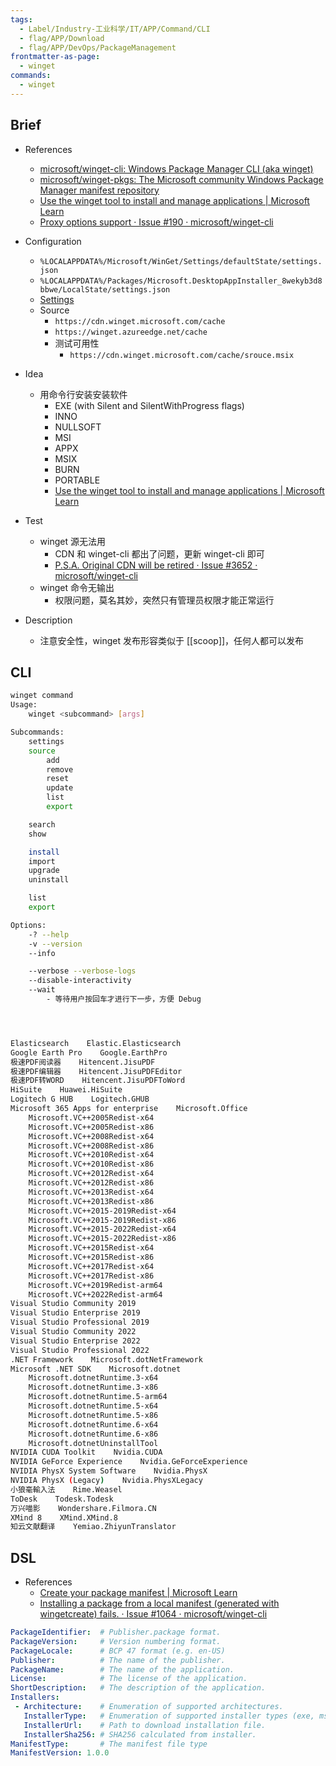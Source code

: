 ```yaml
---
tags:
  - Label/Industry-工业科学/IT/APP/Command/CLI
  - flag/APP/Download
  - flag/APP/DevOps/PackageManagement
frontmatter-as-page:
  - winget
commands:
  - winget
---
```


## Brief

- References
    - [microsoft/winget-cli: Windows Package Manager CLI (aka winget)](https://github.com/microsoft/winget-cli)
    - [microsoft/winget-pkgs: The Microsoft community Windows Package Manager manifest repository](https://github.com/microsoft/winget-pkgs)
    - [Use the winget tool to install and manage applications | Microsoft Learn](https://learn.microsoft.com/en-us/windows/package-manager/winget/)
    - [Proxy options support · Issue #190 · microsoft/winget-cli](https://github.com/microsoft/winget-cli/issues/190)

- Configuration
    - `%LOCALAPPDATA%/Microsoft/WinGet/Settings/defaultState/settings.json`
    - `%LOCALAPPDATA%/Packages/Microsoft.DesktopAppInstaller_8wekyb3d8bbwe/LocalState/settings.json`
    - [Settings](https://github.com/microsoft/winget-cli/blob/master/doc/Settings.md)
    - Source
        - `https://cdn.winget.microsoft.com/cache`
        - `https://winget.azureedge.net/cache`
        - 测试可用性
            - `https://cdn.winget.microsoft.com/cache/srouce.msix`

- Idea
    - 用命令行安装安装软件
        - EXE (with Silent and SilentWithProgress flags)
        - INNO
        - NULLSOFT
        - MSI
        - APPX
        - MSIX
        - BURN
        - PORTABLE
        - [Use the winget tool to install and manage applications | Microsoft Learn](https://learn.microsoft.com/en-us/windows/package-manager/winget/#supported-installer-formats)

- Test
    - winget 源无法用
        - CDN 和 winget-cli 都出了问题，更新 winget-cli 即可
        - [P.S.A. Original CDN will be retired · Issue #3652 · microsoft/winget-cli](https://github.com/microsoft/winget-cli/issues/3652)
    - winget 命令无输出
        - 权限问题，莫名其妙，突然只有管理员权限才能正常运行

- Description
    - 注意安全性，winget 发布形容类似于 [[scoop]]，任何人都可以发布


## CLI

```bash
winget command
Usage:
    winget <subcommand> [args]

Subcommands:
    settings
    source
        add
        remove
        reset
        update
        list
        export

    search
    show

    install
    import
    upgrade
    uninstall

    list
    export

Options:
    -? --help
    -v --version
    --info

    --verbose --verbose-logs
    --disable-interactivity
    --wait
        - 等待用户按回车才进行下一步，方便 Debug




Elasticsearch    Elastic.Elasticsearch
Google Earth Pro    Google.EarthPro
极速PDF阅读器    Hitencent.JisuPDF
极速PDF编辑器    Hitencent.JisuPDFEditor
极速PDF转WORD    Hitencent.JisuPDFToWord
HiSuite    Huawei.HiSuite
Logitech G HUB    Logitech.GHUB
Microsoft 365 Apps for enterprise    Microsoft.Office
    Microsoft.VC++2005Redist-x64
    Microsoft.VC++2005Redist-x86
    Microsoft.VC++2008Redist-x64
    Microsoft.VC++2008Redist-x86
    Microsoft.VC++2010Redist-x64
    Microsoft.VC++2010Redist-x86
    Microsoft.VC++2012Redist-x64
    Microsoft.VC++2012Redist-x86
    Microsoft.VC++2013Redist-x64
    Microsoft.VC++2013Redist-x86
    Microsoft.VC++2015-2019Redist-x64
    Microsoft.VC++2015-2019Redist-x86
    Microsoft.VC++2015-2022Redist-x64
    Microsoft.VC++2015-2022Redist-x86
    Microsoft.VC++2015Redist-x64
    Microsoft.VC++2015Redist-x86
    Microsoft.VC++2017Redist-x64
    Microsoft.VC++2017Redist-x86
    Microsoft.VC++2019Redist-arm64
    Microsoft.VC++2022Redist-arm64
Visual Studio Community 2019
Visual Studio Enterprise 2019
Visual Studio Professional 2019
Visual Studio Community 2022
Visual Studio Enterprise 2022
Visual Studio Professional 2022
.NET Framework    Microsoft.dotNetFramework
Microsoft .NET SDK    Microsoft.dotnet
    Microsoft.dotnetRuntime.3-x64
    Microsoft.dotnetRuntime.3-x86
    Microsoft.dotnetRuntime.5-arm64
    Microsoft.dotnetRuntime.5-x64
    Microsoft.dotnetRuntime.5-x86
    Microsoft.dotnetRuntime.6-x64
    Microsoft.dotnetRuntime.6-x86
    Microsoft.dotnetUninstallTool
NVIDIA CUDA Toolkit    Nvidia.CUDA
NVIDIA GeForce Experience    Nvidia.GeForceExperience
NVIDIA PhysX System Software    Nvidia.PhysX
NVIDIA PhysX (Legacy)    Nvidia.PhysXLegacy
小狼毫輸入法    Rime.Weasel
ToDesk    Todesk.Todesk
万兴喵影    Wondershare.Filmora.CN
XMind 8    XMind.XMind.8
知云文献翻译    Yemiao.ZhiyunTranslator

```


## DSL

- References
    - [Create your package manifest | Microsoft Learn](https://learn.microsoft.com/en-us/windows/package-manager/package/manifest?tabs=minschema%2Cversion-example)
    - [Installing a package from a local manifest (generated with wingetcreate) fails. · Issue #1064 · microsoft/winget-cli](https://github.com/microsoft/winget-cli/issues/1064)

```yaml
PackageIdentifier:  # Publisher.package format.
PackageVersion:     # Version numbering format.
PackageLocale:      # BCP 47 format (e.g. en-US)
Publisher:          # The name of the publisher.
PackageName:        # The name of the application.
License:            # The license of the application.
ShortDescription:   # The description of the application.
Installers: 
 - Architecture:    # Enumeration of supported architectures.
   InstallerType:   # Enumeration of supported installer types (exe, msi, msix, inno, wix, nullsoft, appx).
   InstallerUrl:    # Path to download installation file.
   InstallerSha256: # SHA256 calculated from installer.
ManifestType:       # The manifest file type
ManifestVersion: 1.0.0
```
